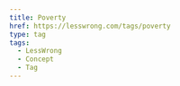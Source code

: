 ```yaml
---
title: Poverty
href: https://lesswrong.com/tags/poverty
type: tag
tags:
  - LessWrong
  - Concept
  - Tag
---
```


